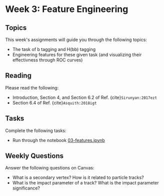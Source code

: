 # Week 3: Feature Engineering

## Topics

This week's assignments will guide you through the following topics:
* The task of b tagging and H(bb) tagging
* Engineering features for these given task (and visualizing their effectivness through ROC curves)

## Reading

Please read the following:
* Introduction, Section 4, and Section 6.2 of Ref. {cite}`Sirunyan:2017ezt`
* Section 6.4 of Ref. {cite}`Asquith:2018igt`

## Tasks

Complete the following tasks:
* Run through the notebook [03-features.ipynb](03-features.ipynb)

## Weekly Questions

Answer the following questions on Canvas:
* What is a secondary vertex? How is it related to particle tracks?
* What is the impact parameter of a track? What is the impact parameter significance? 
